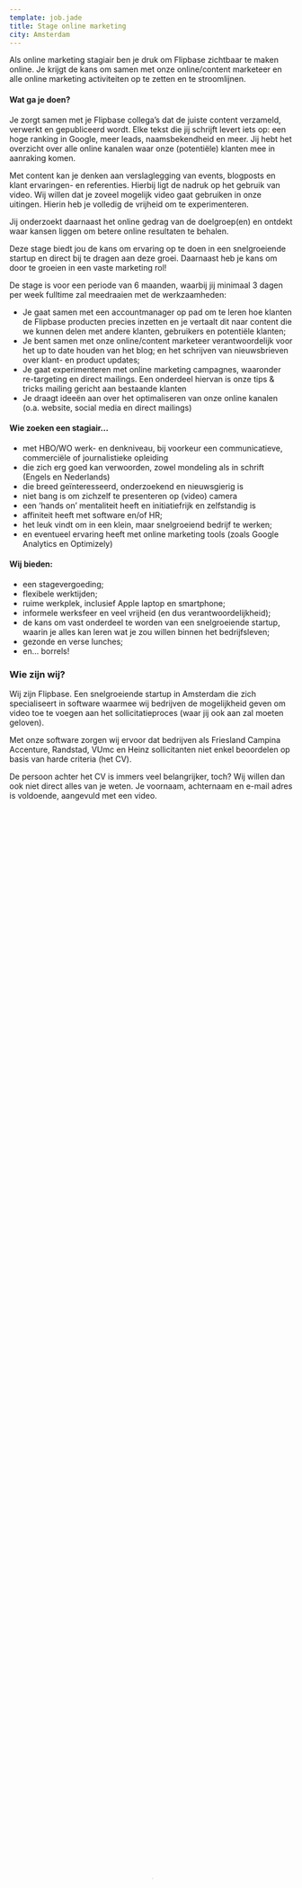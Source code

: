 ```yaml
---
template: job.jade
title: Stage online marketing
city: Amsterdam
---
```


Als online marketing stagiair ben je druk om Flipbase zichtbaar te maken online. Je krijgt de kans om samen met onze online/content marketeer en alle online marketing activiteiten op te zetten en te stroomlijnen.

#### Wat ga je doen?

Je zorgt samen met je Flipbase collega’s dat de juiste content verzameld, verwerkt en gepubliceerd wordt. Elke tekst die jij schrijft levert iets op: een hoge ranking in Google, meer leads, naamsbekendheid en meer. Jij hebt het overzicht over alle online kanalen waar onze (potentiële) klanten mee in aanraking komen.

Met content kan je denken aan verslaglegging van events, blogposts en klant ervaringen- en referenties. Hierbij ligt de nadruk op het gebruik van video. Wij willen dat je zoveel mogelijk video gaat gebruiken in onze uitingen. Hierin heb je volledig de vrijheid om te experimenteren.

Jij onderzoekt daarnaast het online gedrag van de doelgroep(en) en ontdekt waar kansen liggen om betere online resultaten te behalen.

Deze stage biedt jou de kans om ervaring op te doen in een snelgroeiende startup en direct bij te dragen aan deze groei. Daarnaast heb je kans om door te groeien in een vaste marketing rol!

De stage is voor een periode van 6 maanden, waarbij jij minimaal 3 dagen per week fulltime zal meedraaien met de werkzaamheden:

- Je gaat samen met een accountmanager op pad om te leren hoe klanten de Flipbase producten precies inzetten en je vertaalt dit naar content die we kunnen delen met andere klanten, gebruikers en potentiële klanten;
- Je bent samen met onze online/content marketeer verantwoordelijk voor het up to date houden van het blog; en het schrijven van nieuwsbrieven over klant- en product updates;
- Je gaat experimenteren met online marketing campagnes, waaronder re-targeting en direct mailings. Een onderdeel hiervan is onze tips & tricks mailing gericht aan bestaande klanten
- Je draagt ideeën aan over het optimaliseren van onze online kanalen (o.a. website, social media en direct mailings) 

#### Wie zoeken een stagiair...

- met HBO/WO werk- en denkniveau, bij voorkeur een communicatieve, commerciële of journalistieke opleiding
- die zich erg goed kan verwoorden, zowel mondeling als in schrift (Engels en Nederlands)
- die breed geïnteresseerd, onderzoekend en nieuwsgierig is
- niet bang is om zichzelf te presenteren op (video) camera
- een ‘hands on’ mentaliteit heeft en initiatiefrijk en zelfstandig is
- affiniteit heeft met software en/of HR;
- het leuk vindt om in een klein, maar snelgroeiend bedrijf te werken;
- en eventueel ervaring heeft met online marketing tools (zoals Google Analytics en Optimizely)

#### Wij bieden:

- een stagevergoeding;
- flexibele werktijden;
- ruime werkplek, inclusief Apple laptop en smartphone;
- informele werksfeer en veel vrijheid (en dus verantwoordelijkheid);
- de kans om vast onderdeel te worden van een snelgroeiende startup, waarin je alles kan leren wat je zou willen binnen het bedrijfsleven;
- gezonde en verse lunches;
- en… borrels!

### Wie zijn wij?

Wij zijn Flipbase. Een snelgroeiende startup in Amsterdam die zich specialiseert in software waarmee wij bedrijven de mogelijkheid geven om video toe te voegen aan het sollicitatieproces (waar jij ook aan zal moeten geloven).

Met onze software zorgen wij ervoor dat bedrijven als Friesland Campina Accenture, Randstad, VUmc en Heinz sollicitanten niet enkel beoordelen op basis van harde criteria (het CV).

De persoon achter het CV is immers veel belangrijker, toch?
Wij willen dan ook niet direct alles van je weten. Je voornaam, achternaam en e-mail adres is voldoende, aangevuld met een video. 

<video controls="true" type="flipbase" data-video-id="787af9b6-d38c-49d4-a148-7dd26836aaf9" data-player-cid="1" style="width: 100%; height: 100%;" width="auto" height="auto" poster="https://flipbasemedia.com/787af9b6-d38c-49d4-a148-7dd26836aaf9.jpg?player=ODk0YjhlNWUtM2ZjMy00NGNlLTg0YWUtODc4NzE4NDE5NDNk"><source src="https://flipbasemedia.com/787af9b6-d38c-49d4-a148-7dd26836aaf9.mp4?player=ODk0YjhlNWUtM2ZjMy00NGNlLTg0YWUtODc4NzE4NDE5NDNk" type="video/mp4"><source src="https://flipbasemedia.com/787af9b6-d38c-49d4-a148-7dd26836aaf9.webm?player=ODk0YjhlNWUtM2ZjMy00NGNlLTg0YWUtODc4NzE4NDE5NDNk" type="video/webm"><source src="https://flipbasemedia.com/787af9b6-d38c-49d4-a148-7dd26836aaf9.ogv?player=ODk0YjhlNWUtM2ZjMy00NGNlLTg0YWUtODc4NzE4NDE5NDNk" type="video/ogv"></video>

Succes!